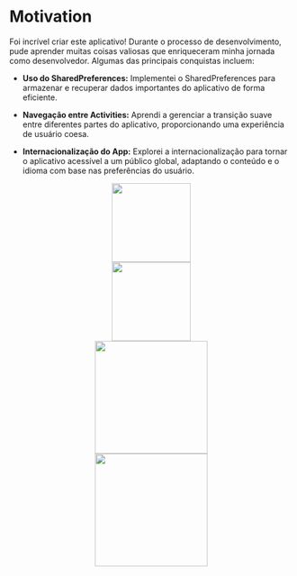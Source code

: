 # Motivation

Foi incrível criar este aplicativo! Durante o processo de desenvolvimento, pude aprender muitas coisas valiosas que enriqueceram minha jornada como desenvolvedor. Algumas das principais conquistas incluem:

- **Uso do SharedPreferences:** Implementei o SharedPreferences para armazenar e recuperar dados importantes do aplicativo de forma eficiente.

- **Navegação entre Activities:** Aprendi a gerenciar a transição suave entre diferentes partes do aplicativo, proporcionando uma experiência de usuário coesa.

- **Internacionalização do App:** Explorei a internacionalização para tornar o aplicativo acessível a um público global, adaptando o conteúdo e o idioma com base nas preferências do usuário.


<div align="center">
<img src="https://github.com/itsSouza/Motivation/assets/84996699/fd3eecef-b9d7-4c9a-979c-b4a4d277d26a" width="140px" />
</div><div align="center">
<img src="https://github.com/itsSouza/Motivation/assets/84996699/1ccc2010-cd67-4505-a1b3-99d472807ff7" width="140px" />
</div>




  
<div align="center">
<img src="https://github.com/itsSouza/Motivation/assets/84996699/619d311b-3fdf-473f-8ad1-337aaef7b2fd" width="200px" />
</div>



<div align="center">
<img src="https://github.com/itsSouza/Motivation/assets/84996699/a393426c-aaf8-4fbe-83a4-33036eb5c660" width="200px" />
</div>
